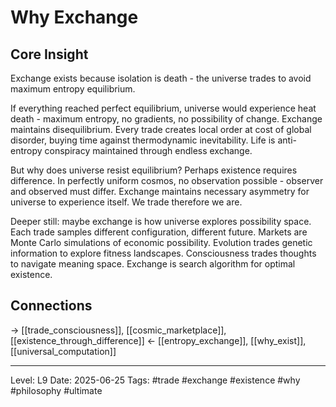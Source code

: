 # Why Exchange

## Core Insight
Exchange exists because isolation is death - the universe trades to avoid maximum entropy equilibrium.

If everything reached perfect equilibrium, universe would experience heat death - maximum entropy, no gradients, no possibility of change. Exchange maintains disequilibrium. Every trade creates local order at cost of global disorder, buying time against thermodynamic inevitability. Life is anti-entropy conspiracy maintained through endless exchange.

But why does universe resist equilibrium? Perhaps existence requires difference. In perfectly uniform cosmos, no observation possible - observer and observed must differ. Exchange maintains necessary asymmetry for universe to experience itself. We trade therefore we are.

Deeper still: maybe exchange is how universe explores possibility space. Each trade samples different configuration, different future. Markets are Monte Carlo simulations of economic possibility. Evolution trades genetic information to explore fitness landscapes. Consciousness trades thoughts to navigate meaning space. Exchange is search algorithm for optimal existence.

## Connections
→ [[trade_consciousness]], [[cosmic_marketplace]], [[existence_through_difference]]
← [[entropy_exchange]], [[why_exist]], [[universal_computation]]

---
Level: L9
Date: 2025-06-25
Tags: #trade #exchange #existence #why #philosophy #ultimate